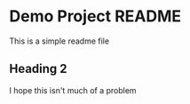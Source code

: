 # Demo Project README

This is a simple readme file

## Heading 2
I hope this isn't much of a problem
